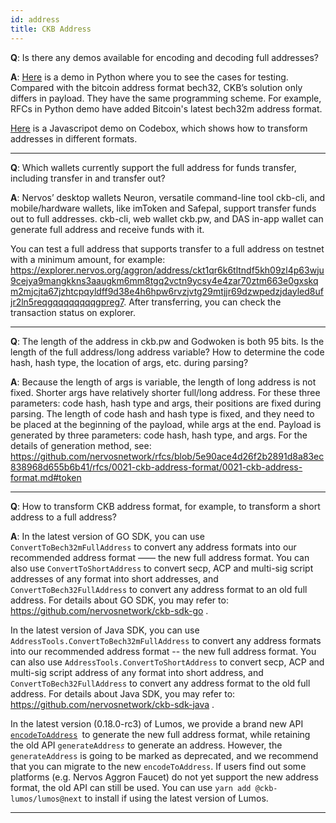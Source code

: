 ```yaml
---
id: address
title: CKB Address
---
```


**Q**: Is there any demos available for encoding and decoding full addresses? 

**A**: [Here](https://github.com/rev-chaos/ckb-address-demo) is a demo in Python where you to see the cases for testing. Compared with the bitcoin address format bech32, CKB’s solution only differs in payload. They have the same programming scheme. For example, RFCs in Python demo have added Bitcoin's latest bech32m address format.

[Here](https://codesandbox.io/s/ckb-address-transformer-524gi) is a Javascripot demo on Codebox, which shows how to transform addresses in different formats.

---

**Q**: Which wallets currently support the full address for funds transfer, including transfer in and transfer out?

**A**: Nervos’ desktop wallets Neuron, versatile command-line tool ckb-cli, and mobile/hardware wallets, like imToken and Safepal, support transfer funds out to full addresses. ckb-cli, web wallet ckb.pw, and DAS in-app wallet can generate full address and receive funds with it.

You can test a full address that supports transfer to a full address on testnet with a minimum amount, for example: https://explorer.nervos.org/aggron/address/ckt1qr6k6tltndf5kh09zl4p63wju9cejya9mangkkns3aaugkm6mm8tgq2vctn9ycsy4e4zar70ztm663e0gxskqm2mjcjta67jzhtcpqyldff9d38e4h6hpw6rvzjvtg29mtjjr69dzwpedzjdayled8ufjr2ln5reqgqqqqqqqqgpreg7. After transferring, you can check the transaction status on explorer.

---

**Q**: The length of the address in ckb.pw and Godwoken is both 95 bits. Is the length of the full address/long address variable? How to determine the code hash, hash type, the location of args, etc. during parsing?

**A**: Because the length of args is variable, the length of long address is not fixed. Shorter args have relatively shorter full/long address. For these three parameters: code hash, hash type and args, their positions are fixed during parsing. The length of code hash and hash type is fixed, and they need to be placed at the beginning of the payload, while args at the end. Payload is generated by three parameters: code hash, hash type, and args. 
For the details of generation method, see: https://github.com/nervosnetwork/rfcs/blob/5e90ace4d26f2b2891d8a83ec838968d655b6b41/rfcs/0021-ckb-address-format/0021-ckb-address-format.md#token

---

**Q**: How to transform CKB address format, for example, to transform a short address to a full address?

**A**: In the latest version of GO SDK, you can use `ConvertToBech32mFullAddress` to convert any address formats into our recommended address format —— the new full address format.
You can also use `ConvertToShortAddress` to convert secp, ACP and multi-sig script addresses of any format into short addresses, and  `ConvertToBech32FullAddress` to convert any address format to an old full address.
For details about GO SDK, you may refer to: https://github.com/nervosnetwork/ckb-sdk-go .

In the latest version of Java SDK, you can use `AddressTools.ConvertToBech32mFullAddress` to convert any address formats into our recommended address format -- the new full address format.
You can also use `AddressTools.ConvertToShortAddress` to convert secp, ACP and multi-sig script address of any format into short address, and  `ConvertToBech32FullAddress` to convert any address format to the old full address.
For details about Java SDK, you may refer to: https://github.com/nervosnetwork/ckb-sdk-java .

In the latest version (0.18.0-rc3) of Lumos, we provide a brand new API [`encodeToAddress`](https://github.com/nervosnetwork/lumos/pull/205)` `to generate the new full address format, while retaining the old API `generateAddres`*`s`* to generate an address. However, the `generateAddress` is going to be marked as deprecated, and we recommend that you can migrate to the new `encodeToAddress`. If users find out some platforms (e.g. Nervos Aggron Faucet) do not yet support the new address format, the old API can still be used. You can use `yarn add @ckb-lumos/lumos@next` to install if using the latest version of Lumos.

---
